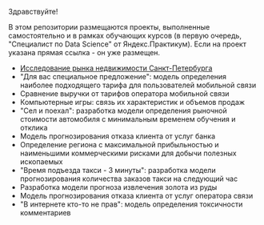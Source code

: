 Здравствуйте!

В этом репозитории размещаются проекты, выполненные самостоятельно и в рамках обучающих курсов (в первую очередь, "Специалист по Data Science" от Яндекс.Практикум). Если на проект указана прямая ссылка - он уже размещен.

- [Исследование рынка недвижимости Санкт-Петербурга](https://github.com/idrv/portfolio-rus/tree/main/Saint-PetersburgRealtyStudy)
- "Для вас специальное предложение": модель определения наиболее подходящего тарифа для пользователей мобильной связи
- Сравнение выручки от тарифов оператора мобильной связи
- Компьютерные игры: связь их характеристик и объемов продаж
- "Сел и поехал": разработка модели определения рыночной стоимости автомобиля с минимальным временем обучения и отклика
- Модель прогнозирования отказа клиента от услуг банка
- Определение региона с максимальной прибыльностью и наименьшими коммерческими рисками для добычи полезных ископаемых
- "Время подъезда такси - 3 минуты": разработка модели прогнозирования количества заказов такси на следующий час
- Разработка модели прогноза извлечения золота из руды
- Модель прогнозирования отказа клиента от услуг оператора связи
- "В интернете кто-то не прав": модель определения токсичности комментариев
